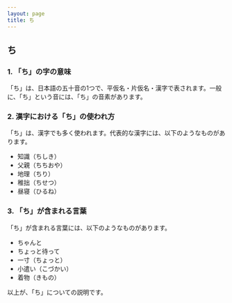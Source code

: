 ```yaml
---
layout: page
title: ち
---
```

## ち

### 1. 「ち」の字の意味

「ち」は、日本語の五十音の1つで、平仮名・片仮名・漢字で表されます。一般に、「ち」という音には、「ち」の音素があります。

### 2. 漢字における「ち」の使われ方

「ち」は、漢字でも多く使われます。代表的な漢字には、以下のようなものがあります。

- 知識（ちしき）
- 父親（ちちおや）
- 地理（ちり）
- 稚拙（ちせつ）
- 昼寝（ひるね）

### 3. 「ち」が含まれる言葉

「ち」が含まれる言葉には、以下のようなものがあります。

- ちゃんと
- ちょっと待って
- 一寸（ちょっと）
- 小遣い（こづかい）
- 着物（きもの）

以上が、「ち」についての説明です。